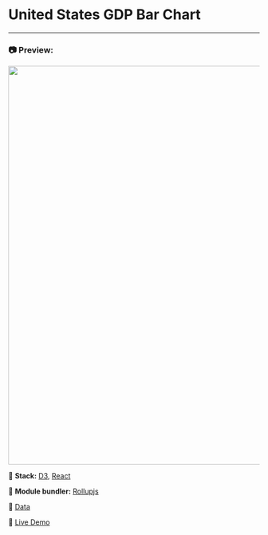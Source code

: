 # United States GDP Bar Chart
---

### :camera: Preview: 

<img src="https://projects-preview.s3.eu-west-3.amazonaws.com/United+States+GDP+bar+chart+mbdev.webp" width="800"  />

:rocket: **Stack:** [D3](https://d3js.org/), [React](https://reactjs.org/)

:hammer: **Module bundler:** [Rollupjs](https://rollupjs.org/guide/en/)

:page_with_curl: [Data](https://raw.githubusercontent.com/freeCodeCamp/ProjectReferenceData/master/GDP-data.json)

:pushpin: [Live Demo](https://usgdp-mbdev.netlify.app/)
